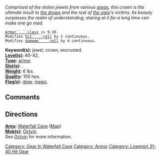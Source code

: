 *Comprised of the stolen jewels from various
[areas](:Category:_Areas "wikilink"), this crown is the ultimate insult
to [the drows](Drow "wikilink") and the rest of [the
ogre](Octyin "wikilink")'s victims. Its beauty surpasses the realm of
understanding; staring at it for a long time can make one go mad.*

[`Armor`` ``class`](Armor_Values "wikilink")` is 9-10.`  
`Modifies `[`hit`` ``roll`](Hit_Roll "wikilink")` by 1 continuous.`  
`Modifies `[`damage`` ``roll`](Damage_Roll "wikilink")` by 4 continuous.`

**Keyword(s):** jewel, crown, encrusted.  
**[Level(s)](Object_Level "wikilink"):** 40-42.  
**[Type](:Category:_Object_Types "wikilink"):**
[armor](:Category:_Armor "wikilink").  
**[Slot(s)](Object_Slots "wikilink"):** <worn on head>.  
**[Weight](Object_Weight "wikilink"):** 6 lbs.  
**[Quality](Object_Quality "wikilink"):** 100 hps.  
**[Flag(s)](:Category:_Object_Flags "wikilink"):**
[glow](Glow_Flag "wikilink"), [magic](Magic_Flag "wikilink").  

## Comments

## Directions

**[Area](:Category:_Areas "wikilink"):** [Waterfall
Cave](:Category:_Waterfall_Cave "wikilink")
([Map](Waterfall_Cave_Map "wikilink"))  
**[Mob(s)](:Category:_Mobs "wikilink"):** [Octyin](Octyin "wikilink").  
See [Octyin](Octyin "wikilink") for more information.

[Category: Gear In Waterfall
Cave](Category:_Gear_In_Waterfall_Cave "wikilink") [Category:
Armor](Category:_Armor "wikilink") [Category: Lowmort 31-40 Hit
Gear](Category:_Lowmort_31-40_Hit_Gear "wikilink")
